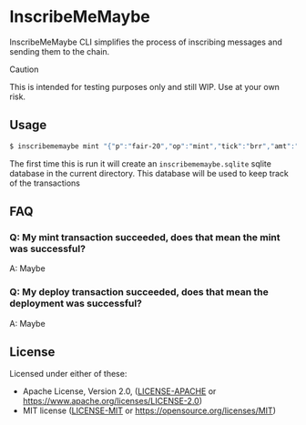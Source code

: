 # InscribeMeMaybe 

InscribeMeMaybe CLI simplifies the process of inscribing messages and sending them to the chain.

> [!CAUTION]
> This is intended for testing purposes only and still WIP.
> Use at your own risk.

## Usage

```bash
$ inscribememaybe mint "{"p":"fair-20","op":"mint","tick":"brr","amt":"1000"}" --private-key "your_private_key" --rpc-url <rpc-url> --transactions 10
```

The first time this is run it will create an `inscribememaybe.sqlite` sqlite database in the current directory. This database will be used to keep track of the transactions

## FAQ

### Q: My mint transaction succeeded, does that mean the mint was successful?

A: Maybe

### Q: My deploy transaction succeeded, does that mean the deployment was successful?

A: Maybe


## License

Licensed under either of these:

* Apache License, Version 2.0, ([LICENSE-APACHE](LICENSE-APACHE) or
  https://www.apache.org/licenses/LICENSE-2.0)
* MIT license ([LICENSE-MIT](LICENSE-MIT) or
  https://opensource.org/licenses/MIT)

